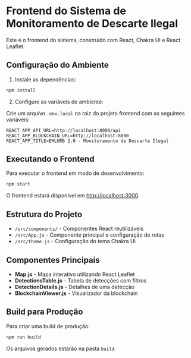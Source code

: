 # Frontend do Sistema de Monitoramento de Descarte Ilegal

Este é o frontend do sistema, construído com React, Chakra UI e React Leaflet.

## Configuração do Ambiente

1. Instale as dependências:

```bash
npm install
```

2. Configure as variáveis de ambiente:

Crie um arquivo `.env.local` na raiz do projeto frontend com as seguintes variáveis:

```
REACT_APP_API_URL=http://localhost:8000/api
REACT_APP_BLOCKCHAIN_URL=http://localhost:8080
REACT_APP_TITLE=EMLURB 2.0 - Monitoramento de Descarte Ilegal
```

## Executando o Frontend

Para executar o frontend em modo de desenvolvimento:

```bash
npm start
```

O frontend estará disponível em [http://localhost:3000](http://localhost:3000).

## Estrutura do Projeto

- `/src/components/` - Componentes React reutilizáveis
- `/src/App.js` - Componente principal e configuração de rotas
- `/src/theme.js` - Configuração do tema Chakra UI

## Componentes Principais

- **Map.js** - Mapa interativo utilizando React Leaflet
- **DetectionsTable.js** - Tabela de detecções com filtros
- **DetectionDetails.js** - Detalhes de uma detecção
- **BlockchainViewer.js** - Visualizador da blockchain

## Build para Produção

Para criar uma build de produção:

```bash
npm run build
```

Os arquivos gerados estarão na pasta `build`. 